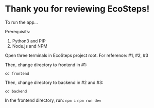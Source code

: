 # Thank you for reviewing EcoSteps! 

To run the app...

Prerequisits: 
1. Python3 and PIP
2. Node.js and NPM


Open three terminals in EcoSteps project root. For reference: #1, #2, #3

Then, change directory to frontend in #1:

```cd frontend```

Then, change directory to backend in #2 and #3: 

```cd backend```

In the frontend directory, run:
```npm i```
```npm run dev```
